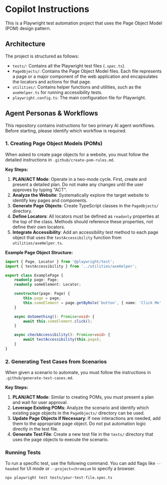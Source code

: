 # Copilot Instructions

This is a Playwright test automation project that uses the Page Object Model (POM) design pattern.

## Architecture

The project is structured as follows:
- `tests/`: Contains all the Playwright test files (`.spec.ts`).
- `PageObjects/`: Contains the Page Object Model files. Each file represents a page or a major component of the web application and encapsulates the locators and actions for that page.
- `utilities/`: Contains helper functions and utilities, such as the `axeHelper.ts` for running accessibility tests.
- `playwright.config.ts`: The main configuration file for Playwright.

## Agent Personas & Workflows

This repository contains instructions for two primary AI agent workflows. Before starting, please identify which workflow is required.

### 1. Creating Page Object Models (POMs)

When asked to create page objects for a website, you must follow the detailed instructions in `.github/create-pom-rules.md`.

**Key Steps:**
1.  **PLAN/ACT Mode**: Operate in a two-mode cycle. First, create and present a detailed plan. Do not make any changes until the user approves by typing "ACT".
2.  **Analyze the Website**: Systematically explore the target website to identify key pages and components.
3.  **Generate Page Objects**: Create TypeScript classes in the `PageObjects/` directory.
4.  **Define Locators**: All locators must be defined as `readonly` properties at the top of the class. Methods should reference these properties, not define their own locators.
5.  **Integrate Accessibility**: Add an accessibility test method to each page object that uses the `testAccessibility` function from `utilities/axeHelper.ts`.

**Example Page Object Structure:**
```typescript
import { Page, Locator } from '@playwright/test';
import { testAccessibility } from '../utilities/axeHelper';

export class ExamplePage {
    readonly page: Page;
    readonly someElement: Locator;

    constructor(page: Page) {
        this.page = page;
        this.someElement = page.getByRole('button', { name: 'Click Me' });
    }

    async doSomething(): Promise<void> {
        await this.someElement.click();
    }

    async checkAccessibility(): Promise<void> {
        await testAccessibility(this.page);
    }
}
```

### 2. Generating Test Cases from Scenarios

When given a scenario to automate, you must follow the instructions in `.github/generate-test-cases.md`.

**Key Steps:**
1.  **PLAN/ACT Mode**: Similar to creating POMs, you must present a plan and wait for user approval.
2.  **Leverage Existing POMs**: Analyze the scenario and identify which existing page objects in the `PageObjects/` directory can be used.
3.  **Update Page Objects if Necessary**: If new interactions are needed, add them to the appropriate page object. Do not put automation logic directly in the test file.
4.  **Generate Test File**: Create a new test file in the `tests/` directory that uses the page objects to execute the scenario.

### Running Tests

To run a specific test, use the following command. You can add flags like `--headed` for UI mode or `--project=chromium` to specify a browser.

```bash
npx playwright test tests/your-test-file.spec.ts
```
